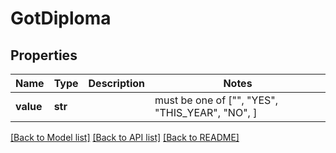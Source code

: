 # GotDiploma


## Properties
Name | Type | Description | Notes
------------ | ------------- | ------------- | -------------
**value** | **str** |  |  must be one of ["", "YES", "THIS_YEAR", "NO", ]

[[Back to Model list]](../README.md#documentation-for-models) [[Back to API list]](../README.md#documentation-for-api-endpoints) [[Back to README]](../README.md)


